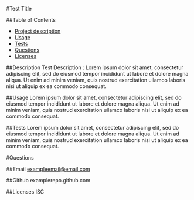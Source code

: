 
#Test Title

##Table of Contents
- [Project description](#Description)
- [Usage](#Usage)
- [Tests](#Tests)
- [Questions](#Questions)
- [Licenses](#Licenses)

##Description
    Test Description : Lorem ipsum dolor sit amet, consectetur adipiscing elit, sed do eiusmod tempor incididunt ut labore et dolore magna aliqua. Ut enim ad minim veniam, quis nostrud exercitation ullamco laboris nisi ut aliquip ex ea commodo consequat.
        
##Usage
    Lorem ipsum dolor sit amet, consectetur adipiscing elit, sed do eiusmod tempor incididunt ut labore et dolore magna aliqua. Ut enim ad minim veniam, quis nostrud exercitation ullamco laboris nisi ut aliquip ex ea commodo consequat.

##Tests
    Lorem ipsum dolor sit amet, consectetur adipiscing elit, sed do eiusmod tempor incididunt ut labore et dolore magna aliqua. Ut enim ad minim veniam, quis nostrud exercitation ullamco laboris nisi ut aliquip ex ea commodo consequat.

#Questions

##Email
    exampleemail@email.com

##Github
    examplerepo.github.com
    
##Licenses
ISC